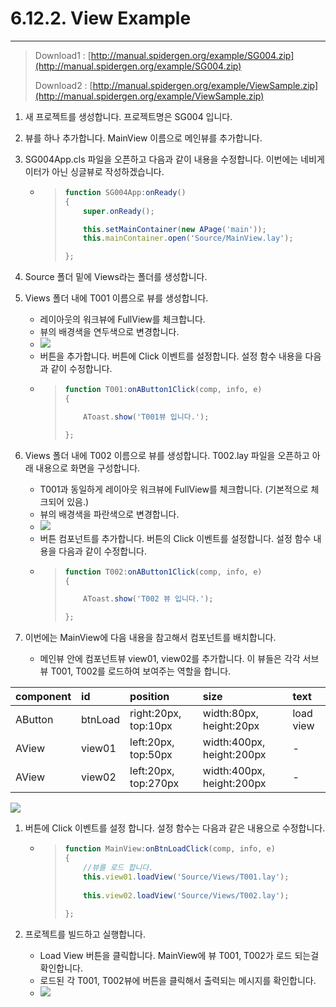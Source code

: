 # 6.12.2. View Example

---

> Download1 : [http://manual.spidergen.org/example/SG004.zip](http://manual.spidergen.org/example/SG004.zip)
>
> Download2 : [http://manual.spidergen.org/example/ViewSample.zip](http://manual.spidergen.org/example/ViewSample.zip)

1. 새 프로젝트를 생성합니다. 프로젝트명은 SG004 입니다.
2. 뷰를 하나 추가합니다. MainView 이름으로 메인뷰를 추가합니다.
3. SG004App.cls 파일을 오픈하고 다음과 같이 내용을 수정합니다. 이번에는 네비게이터가 아닌 싱글뷰로 작성하겠습니다.

   * > ```js
     > function SG004App:onReady()
     > {
     >     super.onReady();
     >
     >     this.setMainContainer(new APage('main'));
     >     this.mainContainer.open('Source/MainView.lay');
     >
     > };
     > ```

4. Source 폴더 밑에 Views라는 폴더를 생성합니다.

5. Views 폴더 내에 T001 이름으로 뷰를 생성합니다.

   * 레이아웃의 워크뷰에 FullView를 체크합니다.
   * 뷰의 배경색을 연두색으로 변경합니다.
   * ![](/assets/view-ex-002.png)
   * 버튼을 추가합니다. 버튼에 Click 이벤트를 설정합니다. 설정 함수 내용을 다음과 같이 수정합니다.
   * > ```js
     > function T001:onAButton1Click(comp, info, e)
     > {
     >
     >     AToast.show('T001뷰 입니다.');
     >
     > };
     > ```

6. Views 폴더 내에 T002 이름으로 뷰를 생성합니다. T002.lay 파일을 오픈하고 아래 내용으로 화면을 구성합니다.

   * T001과 동일하게 레이아웃 워크뷰에 FullView를 체크합니다. \(기본적으로 체크되어 있음.\)
   * 뷰의 배경색을 파란색으로 변경합니다.
   * ![](/assets/view-ex-006.png)
   * 버튼 컴포넌트를 추가합니다. 버튼의  Click 이벤트를 설정합니다. 설정 함수 내용을 다음과 같이 수정합니다.
   * > ```js
     > function T002:onAButton1Click(comp, info, e)
     > {
     >
     >     AToast.show('T002 뷰 입니다.');
     >
     > };
     > ```

7. 이번에는 MainView에 다음 내용을 참고해서 컴포넌트를 배치합니다.

   * 메인뷰 안에 컴포넌트뷰 view01, view02를 추가합니다. 이 뷰들은 각각 서브뷰 T001, T002를 로드하여 보여주는 역할을 합니다.

| component | id | position | size | text |
| :--- | :--- | :--- | :--- | :--- |
| AButton | btnLoad | right:20px, top:10px | width:80px, height:20px | load view |
| AView | view01 | left:20px, top:50px | width:400px, height:200px | - |
| AView | view02 | left:20px, top:270px | width:400px, height:200px | - |

![](/assets/view-ex-009.png)

1. 버튼에 Click 이벤트를 설정 합니다. 설정 함수는 다음과 같은 내용으로 수정합니다.

   * > ```js
     > function MainView:onBtnLoadClick(comp, info, e)
     > {
     >     //뷰를 로드 합니다.
     >     this.view01.loadView('Source/Views/T001.lay');
     >     
     >     this.view02.loadView('Source/Views/T002.lay');
     >     
     > };
     > ```

2. 프로젝트를 빌드하고 실행합니다.

   * Load View 버튼을 클릭합니다. MainView에 뷰 T001, T002가 로드 되는걸 확인합니다.
   * 로드된 각 T001, T002뷰에 버튼을 클릭해서 출력되는 메시지를 확인합니다.
   * ![](/assets/view-ex-005.png)




